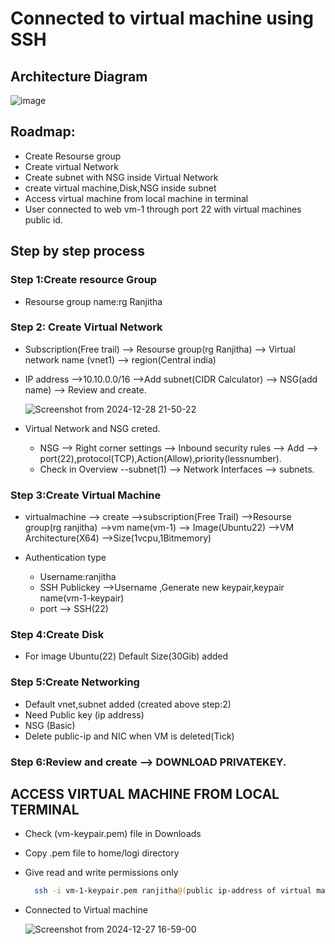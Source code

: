 # Connected to virtual machine using SSH

## Architecture Diagram

![image](https://github.com/user-attachments/assets/57d3ff5d-812e-4d48-9f38-9e056a9aec51)

## Roadmap:
- Create Resourse group
- Create virtual Network
- Create subnet with NSG inside Virtual Network
- create virtual machine,Disk,NSG inside subnet
- Access virtual machine from local machine in terminal
- User connected to web vm-1 through port 22 with virtual machines public id.

## Step by step process

### Step 1:Create resource Group
     
- Resourse group name:rg Ranjitha

### Step 2: Create Virtual Network

- Subscription(Free trail) --> Resourse group(rg Ranjitha) --> Virtual network name (vnet1) --> region(Central india)

- IP address -->10.10.0.0/16 -->Add subnet(CIDR Calculator) --> NSG(add name) --> Review and create.

  ![Screenshot from 2024-12-28 21-50-22](https://github.com/user-attachments/assets/0158b57b-8266-41ff-93fd-fcf155c8cba6)



- Virtual Network and NSG creted.

  - NSG --> Right corner settings --> Inbound security rules --> Add --> port(22),protocol(TCP),Action(Allow),priority(lessnumber).
  - Check in Overview --subnet(1) --> Network Interfaces --> subnets.

### Step 3:Create Virtual Machine

-    virtualmachine --> create -->subscription(Free Trail) -->Resourse group(rg ranjitha) -->vm name(vm-1) --> Image(Ubuntu22) -->VM Architecture(X64) -->Size(1vcpu,1Bitmemory)

-   Authentication type
      - Username:ranjitha
      - SSH Publickey -->Username ,Generate new keypair,keypair name(vm-1-keypair)
      - port --> SSH(22)

### Step 4:Create Disk

 -  For image Ubuntu(22) Default Size(30Gib) added

### Step 5:Create Networking

 - Default vnet,subnet added (created above step:2)
 - Need Public key (ip address)
 - NSG (Basic)
 - Delete public-ip and NIC when VM is deleted(Tick)

### Step 6:Review and create --> DOWNLOAD PRIVATEKEY.

## ACCESS VIRTUAL MACHINE FROM LOCAL TERMINAL

- Check (vm-keypair.pem) file in Downloads
- Copy .pem file to home/logi directory
- Give read and write permissions only

    ```bash
      ssh -i vm-1-keypair.pem ranjitha@(public ip-address of virtual machine)
     ```
- Connected to Virtual machine

  ![Screenshot from 2024-12-27 16-59-00](https://github.com/user-attachments/assets/25862e04-b38e-43c2-93e0-be7296e34857)








